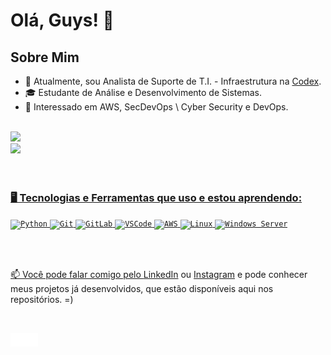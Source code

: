 # Olá, Guys! 👋

## Sobre Mim
- 🌱 Atualmente, sou Analista de Suporte de T.I. - Infraestrutura na [Codex](https://codex.com.br/).
- 🎓 Estudante de Análise e Desenvolvimento de Sistemas.
- 🚀 Interessado em AWS, SecDevOps \ Cyber Security e DevOps.
</br>

<div>
<a href="https://github.com/Rod-Santos">

<img loading="lazy" height="180em" src="https://github-readme-stats.vercel.app/api?username=dasilva95Ro&show_icons=true&theme=dracula&include_all_commits=true&count_private=true"/>
</br>
<img loading="lazy" height="180em" src="https://github-readme-stats.vercel.app/api/top-langs/?username=dasilva95Ro&layout=compact&langs_count=7&theme=dracula"/>
</div>

<!--<img align="right" width="250px" style="margin-top:-20px" src="https://github.com/Rod-Santos/Rod-Santos/blob/master/octocat-1695449299696.png"> -->

</br>
</br>


### 🖥️ Tecnologias e Ferramentas que uso e estou aprendendo: 
<!-- <img width="300px" align="right" src="URL_DA_SUA_FOTO"> -->
<code><img width="40px" src="https://cdn.jsdelivr.net/gh/devicons/devicon/icons/python/python-original.svg" title = "Python"/></code>
<code><img width="40px" src="https://cdn.jsdelivr.net/gh/devicons/devicon/icons/git/git-original.svg" title = "Git"/></code>
<code><img width="40px" src="https://cdn.jsdelivr.net/gh/devicons/devicon/icons/gitlab/gitlab-original.svg" title = "GitLab"/></code>
<code><img width="40px" src="https://cdn.jsdelivr.net/gh/devicons/devicon/icons/vscode/vscode-original.svg" title = "VSCode"/></code>
<code><img width="40px" src="https://img.icons8.com/color/48/000000/amazon-web-services.png" title = "AWS"/></code>
<code><img width="40px" src="https://cdn.jsdelivr.net/gh/devicons/devicon/icons/linux/linux-original.svg" title = "Linux"/></code>
<code><img width="40px" src="https://cdn.jsdelivr.net/gh/devicons/devicon/icons/windows8/windows8-original.svg" title = "Windows Server"/></code>

</br>
</br>


📫 Você pode falar comigo pelo  [LinkedIn](https://www.linkedin.com/in/rodrigodasilvasantos/) ou [Instagram](https://www.instagram.com/_drigosantos_/) e pode conhecer meus projetos já desenvolvidos, que estão disponíveis aqui nos repositórios. =)

</br>

<a href="https://www.instagram.com/_drigosantos_/" target="_blank"><img align="left" alt="Instagram" width="22px" src="https://github.com/Aakarsh-B/trying-repos/blob/master/insta.svg" />
<a href="https://www.linkedin.com/in/rodrigodasilvasantos/" target="_blank"><img align="left" alt="LinkedIn" width="22px" src="https://github.com/Aakarsh-B/trying-repos/blob/master/linkedin.svg" />


